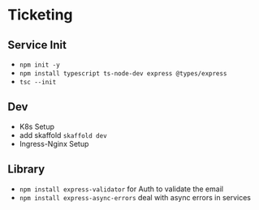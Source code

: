 # Ticketing

## Service Init

- `npm init -y`
- `npm install typescript ts-node-dev express @types/express`
- `tsc --init`

## Dev

- K8s Setup
- add skaffold `skaffold dev`
- Ingress-Nginx Setup

## Library

- `npm install express-validator`
  for Auth to validate the email
- `npm install express-async-errors`
  deal with async errors in services
